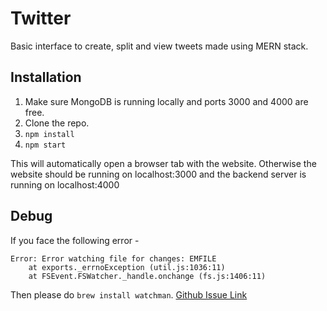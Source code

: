 # Twitter
Basic interface to create, split and view tweets made using MERN stack.

## Installation
1. Make sure MongoDB is running locally and ports 3000 and 4000 are free.
2. Clone the repo.
3. `npm install`
4. `npm start`

This will automatically open a browser tab with the website. 
Otherwise the website should be running on localhost:3000 and the backend server is running on localhost:4000

## Debug
If you face the following error - 

```
Error: Error watching file for changes: EMFILE
    at exports._errnoException (util.js:1036:11)
    at FSEvent.FSWatcher._handle.onchange (fs.js:1406:11)
```

Then please do `brew install watchman`. [Github Issue Link](https://github.com/facebook/jest/issues/1767)